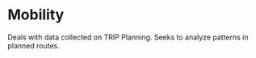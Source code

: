 # Mobility
Deals with data collected on TRIP Planning. Seeks to analyze patterns in planned routes.
